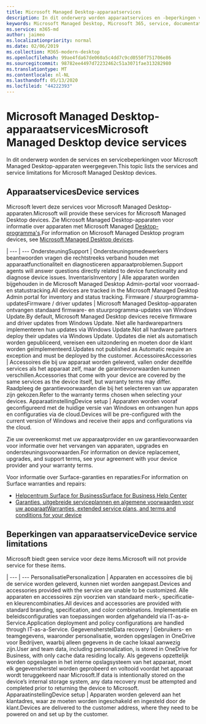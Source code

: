 ```yaml
---
title: Microsoft Managed Desktop-apparaatservices
description: In dit onderwerp worden apparaatservices en -beperkingen voor Microsoft Managed Desktop weergegeven.
keywords: Microsoft Managed Desktop, Microsoft 365, service, documentatie
ms.service: m365-md
author: jaimeo
ms.localizationpriority: normal
ms.date: 02/06/2019
ms.collection: M365-modern-desktop
ms.openlocfilehash: 99ae4fda67de060a5c4dd7c9cd0550f751706e86
ms.sourcegitcommit: 98782ee4497d72232462c51a3071fae313282980
ms.translationtype: MT
ms.contentlocale: nl-NL
ms.lasthandoff: 05/13/2020
ms.locfileid: "44222393"
---
```

# <a name="microsoft-managed-desktop-device-services"></a><span data-ttu-id="d74c5-104">Microsoft Managed Desktop-apparaatservices</span><span class="sxs-lookup"><span data-stu-id="d74c5-104">Microsoft Managed Desktop device services</span></span>

<span data-ttu-id="d74c5-105">In dit onderwerp worden de services en servicebeperkingen voor Microsoft Managed Desktop-apparaten weergegeven.</span><span class="sxs-lookup"><span data-stu-id="d74c5-105">This topic lists the services and service limitations for Microsoft Managed Desktop devices.</span></span>

## <a name="device-services"></a><span data-ttu-id="d74c5-106">Apparaatservices</span><span class="sxs-lookup"><span data-stu-id="d74c5-106">Device services</span></span>

<span data-ttu-id="d74c5-107">Microsoft levert deze services voor Microsoft Managed Desktop-apparaten.</span><span class="sxs-lookup"><span data-stu-id="d74c5-107">Microsoft will provide these services for Microsoft Managed Desktop devices.</span></span> <span data-ttu-id="d74c5-108">Zie Microsoft Managed Desktop-apparaten voor informatie over apparaten met Microsoft Managed [Desktop-programma's](device-list.md).</span><span class="sxs-lookup"><span data-stu-id="d74c5-108">For information on Microsoft Managed Desktop program devices, see [Microsoft Managed Desktop devices](device-list.md).</span></span>

 | 
 --- | ---
<span data-ttu-id="d74c5-109">Ondersteuning</span><span class="sxs-lookup"><span data-stu-id="d74c5-109">Support</span></span> | <span data-ttu-id="d74c5-110">Ondersteuningsmedewerkers beantwoorden vragen die rechtstreeks verband houden met apparaatfunctionaliteit en diagnosticeren apparaatproblemen.</span><span class="sxs-lookup"><span data-stu-id="d74c5-110">Support agents will answer questions directly related to device functionality and diagnose device issues.</span></span>
<span data-ttu-id="d74c5-111">Inventaris</span><span class="sxs-lookup"><span data-stu-id="d74c5-111">Inventory</span></span> | <span data-ttu-id="d74c5-112">Alle apparaten worden bijgehouden in de Microsoft Managed Desktop Admin-portal voor voorraad- en statustracking.</span><span class="sxs-lookup"><span data-stu-id="d74c5-112">All devices are tracked in the Microsoft Managed Desktop Admin portal for inventory and status tracking.</span></span>
<span data-ttu-id="d74c5-113">Firmware / stuurprogramma-updates</span><span class="sxs-lookup"><span data-stu-id="d74c5-113">Firmware / driver updates</span></span> | <span data-ttu-id="d74c5-114">Microsoft Managed Desktop-apparaten ontvangen standaard firmware- en stuurprogramma-updates van Windows Update.</span><span class="sxs-lookup"><span data-stu-id="d74c5-114">By default, Microsoft Managed Desktop devices receive firmware and driver updates from Windows Update.</span></span> <span data-ttu-id="d74c5-115">Niet alle hardwarepartners implementeren hun updates via Windows Update.</span><span class="sxs-lookup"><span data-stu-id="d74c5-115">Not all hardware partners deploy their updates via Windows Update.</span></span> <span data-ttu-id="d74c5-116">Updates die niet als automatisch worden gepubliceerd, vereisen een uitzondering en moeten door de klant worden geïmplementeerd.</span><span class="sxs-lookup"><span data-stu-id="d74c5-116">Updates not published as Automatic require an exception and must be deployed by the customer.</span></span>
<span data-ttu-id="d74c5-117">Accessoires</span><span class="sxs-lookup"><span data-stu-id="d74c5-117">Accessories</span></span> | <span data-ttu-id="d74c5-118">Accessoires die bij uw apparaat worden geleverd, vallen onder dezelfde services als het apparaat zelf, maar de garantievoorwaarden kunnen verschillen.</span><span class="sxs-lookup"><span data-stu-id="d74c5-118">Accessories that come with your device are covered by the same services as the device itself, but warranty terms may differ.</span></span> <span data-ttu-id="d74c5-119">Raadpleeg de garantievoorwaarden die bij het selecteren van uw apparaten zijn gekozen.</span><span class="sxs-lookup"><span data-stu-id="d74c5-119">Refer to the warranty terms chosen when selecting your devices.</span></span> 
<span data-ttu-id="d74c5-120">Apparaatinstelling</span><span class="sxs-lookup"><span data-stu-id="d74c5-120">Device setup</span></span>    | <span data-ttu-id="d74c5-121">Apparaten worden vooraf geconfigureerd met de huidige versie van Windows en ontvangen hun apps en configuraties via de cloud.</span><span class="sxs-lookup"><span data-stu-id="d74c5-121">Devices will be pre-configured with the current version of Windows and receive their apps and configurations via the cloud.</span></span> 

<span data-ttu-id="d74c5-122">Zie uw overeenkomst met uw apparaatprovider en uw garantievoorwaarden voor informatie over het vervangen van apparaten, upgrades en ondersteuningsvoorwaarden.</span><span class="sxs-lookup"><span data-stu-id="d74c5-122">For information on device replacement, upgrades, and support terms, see your agreement with your device provider and your warranty terms.</span></span>

<span data-ttu-id="d74c5-123">Voor informatie over Surface-garanties en reparaties:</span><span class="sxs-lookup"><span data-stu-id="d74c5-123">For information on Surface warranties and repairs:</span></span>
- [<span data-ttu-id="d74c5-124">Helpcentrum Surface for Business</span><span class="sxs-lookup"><span data-stu-id="d74c5-124">Surface for Business Help Center</span></span>](https://support.microsoft.com/hub/4339296/surface-for-business-help)
- [<span data-ttu-id="d74c5-125">Garanties, uitgebreide serviceplannen en algemene voorwaarden voor uw apparaat</span><span class="sxs-lookup"><span data-stu-id="d74c5-125">Warranties, extended service plans, and terms and conditions for your device</span></span>](https://support.microsoft.com/help/4040687/info-about-warranties-extended-service-plans-and-terms-conditions)


## <a name="device-service-limitations"></a><span data-ttu-id="d74c5-126">Beperkingen van apparaatservice</span><span class="sxs-lookup"><span data-stu-id="d74c5-126">Device service limitations</span></span>

<span data-ttu-id="d74c5-127">Microsoft biedt geen service voor deze items.</span><span class="sxs-lookup"><span data-stu-id="d74c5-127">Microsoft will not provide service for these items.</span></span>

 | 
 --- | ---
<span data-ttu-id="d74c5-128">Personalisatie</span><span class="sxs-lookup"><span data-stu-id="d74c5-128">Personalization</span></span> | <span data-ttu-id="d74c5-129">Apparaten en accessoires die bij de service worden geleverd, kunnen niet worden aangepast.</span><span class="sxs-lookup"><span data-stu-id="d74c5-129">Devices and accessories provided with the service are unable to be customized.</span></span> <span data-ttu-id="d74c5-130">Alle apparaten en accessoires zijn voorzien van standaard merk-, specificatie- en kleurencombinaties.</span><span class="sxs-lookup"><span data-stu-id="d74c5-130">All devices and accessories are provided with standard branding, specification, and color combinations.</span></span> <span data-ttu-id="d74c5-131">Implementatie en beleidsconfiguraties van toepassingen worden afgehandeld via IT-as-a-Service.</span><span class="sxs-lookup"><span data-stu-id="d74c5-131">Application deployment and policy configurations are handled through IT-as-a-Service.</span></span>
<span data-ttu-id="d74c5-132">Gegevensherstel</span><span class="sxs-lookup"><span data-stu-id="d74c5-132">Data recovery</span></span> | <span data-ttu-id="d74c5-133">Gebruikers- en teamgegevens, waaronder personalisatie, worden opgeslagen in OneDrive voor Bedrijven, waarbij alleen gegevens in de cache lokaal aanwezig zijn.</span><span class="sxs-lookup"><span data-stu-id="d74c5-133">User and team data, including personalization, is stored in OneDrive for Business, with only cache data residing locally.</span></span> <span data-ttu-id="d74c5-134">Als gegevens opzettelijk worden opgeslagen in het interne opslagsysteem van het apparaat, moet elk gegevensherstel worden geprobeerd en voltooid voordat het apparaat wordt teruggekeerd naar Microsoft.</span><span class="sxs-lookup"><span data-stu-id="d74c5-134">If data is intentionally stored on the device’s internal storage system, any data recovery must be attempted and completed prior to returning the device to Microsoft.</span></span>
<span data-ttu-id="d74c5-135">Apparaatinstelling</span><span class="sxs-lookup"><span data-stu-id="d74c5-135">Device setup</span></span> | <span data-ttu-id="d74c5-136">Apparaten worden geleverd aan het klantadres, waar ze moeten worden ingeschakeld en ingesteld door de klant.</span><span class="sxs-lookup"><span data-stu-id="d74c5-136">Devices are delivered to the customer address, where they need to be powered on and set up by the customer.</span></span>
